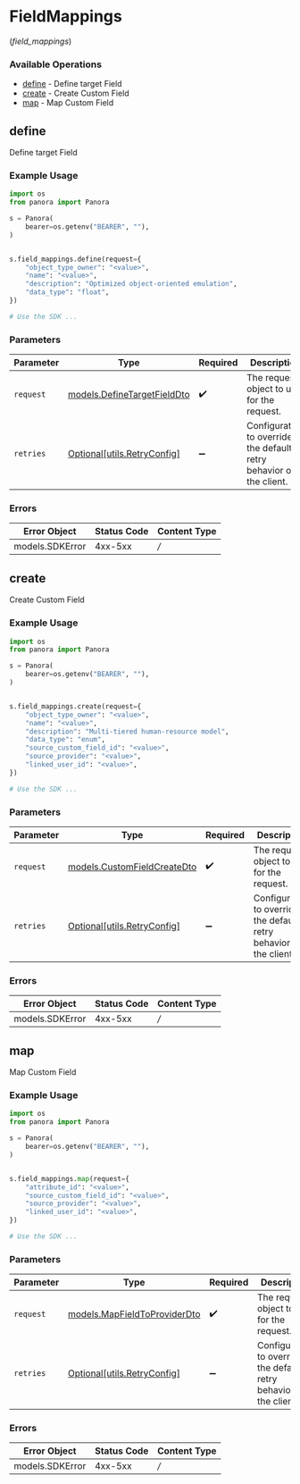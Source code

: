 # FieldMappings
(*field_mappings*)

### Available Operations

* [define](#define) - Define target Field
* [create](#create) - Create Custom Field
* [map](#map) - Map Custom Field

## define

Define target Field

### Example Usage

```python
import os
from panora import Panora

s = Panora(
    bearer=os.getenv("BEARER", ""),
)


s.field_mappings.define(request={
    "object_type_owner": "<value>",
    "name": "<value>",
    "description": "Optimized object-oriented emulation",
    "data_type": "float",
})

# Use the SDK ...

```

### Parameters

| Parameter                                                           | Type                                                                | Required                                                            | Description                                                         |
| ------------------------------------------------------------------- | ------------------------------------------------------------------- | ------------------------------------------------------------------- | ------------------------------------------------------------------- |
| `request`                                                           | [models.DefineTargetFieldDto](../../models/definetargetfielddto.md) | :heavy_check_mark:                                                  | The request object to use for the request.                          |
| `retries`                                                           | [Optional[utils.RetryConfig]](../../models/utils/retryconfig.md)    | :heavy_minus_sign:                                                  | Configuration to override the default retry behavior of the client. |

### Errors

| Error Object    | Status Code     | Content Type    |
| --------------- | --------------- | --------------- |
| models.SDKError | 4xx-5xx         | */*             |

## create

Create Custom Field

### Example Usage

```python
import os
from panora import Panora

s = Panora(
    bearer=os.getenv("BEARER", ""),
)


s.field_mappings.create(request={
    "object_type_owner": "<value>",
    "name": "<value>",
    "description": "Multi-tiered human-resource model",
    "data_type": "enum",
    "source_custom_field_id": "<value>",
    "source_provider": "<value>",
    "linked_user_id": "<value>",
})

# Use the SDK ...

```

### Parameters

| Parameter                                                           | Type                                                                | Required                                                            | Description                                                         |
| ------------------------------------------------------------------- | ------------------------------------------------------------------- | ------------------------------------------------------------------- | ------------------------------------------------------------------- |
| `request`                                                           | [models.CustomFieldCreateDto](../../models/customfieldcreatedto.md) | :heavy_check_mark:                                                  | The request object to use for the request.                          |
| `retries`                                                           | [Optional[utils.RetryConfig]](../../models/utils/retryconfig.md)    | :heavy_minus_sign:                                                  | Configuration to override the default retry behavior of the client. |

### Errors

| Error Object    | Status Code     | Content Type    |
| --------------- | --------------- | --------------- |
| models.SDKError | 4xx-5xx         | */*             |

## map

Map Custom Field

### Example Usage

```python
import os
from panora import Panora

s = Panora(
    bearer=os.getenv("BEARER", ""),
)


s.field_mappings.map(request={
    "attribute_id": "<value>",
    "source_custom_field_id": "<value>",
    "source_provider": "<value>",
    "linked_user_id": "<value>",
})

# Use the SDK ...

```

### Parameters

| Parameter                                                             | Type                                                                  | Required                                                              | Description                                                           |
| --------------------------------------------------------------------- | --------------------------------------------------------------------- | --------------------------------------------------------------------- | --------------------------------------------------------------------- |
| `request`                                                             | [models.MapFieldToProviderDto](../../models/mapfieldtoproviderdto.md) | :heavy_check_mark:                                                    | The request object to use for the request.                            |
| `retries`                                                             | [Optional[utils.RetryConfig]](../../models/utils/retryconfig.md)      | :heavy_minus_sign:                                                    | Configuration to override the default retry behavior of the client.   |

### Errors

| Error Object    | Status Code     | Content Type    |
| --------------- | --------------- | --------------- |
| models.SDKError | 4xx-5xx         | */*             |
